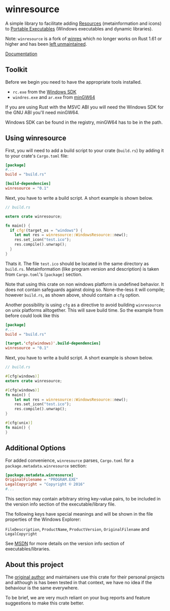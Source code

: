 # winresource

A simple library to facilitate adding [Resources](https://en.wikipedia.org/wiki/Resource_(Windows)) (metainformation and icons) to [Portable Executables](https://en.wikipedia.org/wiki/Portable_Executable) (Windows executables and dynamic libraries).

Note: `winresource` is a fork of [winres](https://github.com/mxre/winres) which no longer works on Rust 1.61 or higher and has been [left unmaintained](https://github.com/mxre/winres/issues/40).

[Documentation](https://docs.rs/winresource/*/winresource/)

## Toolkit

Before we begin you need to have the appropriate tools installed.
 - `rc.exe` from the [Windows SDK]
 - `windres.exe` and `ar.exe` from [minGW64]
 
[Windows SDK]: https://developer.microsoft.com/en-us/windows/downloads/windows-10-sdk
[minGW64]: http://mingw-w64.org

If you are using Rust with the MSVC ABI you will need the Windows SDK for the GNU ABI you'll need minGW64.

Windows SDK can be found in the registry, minGW64 has to be in the path.

## Using winresource

First, you will need to add a build script to your crate (`build.rs`) by adding it to your crate's `Cargo.toml` file:

```toml
[package]
#...
build = "build.rs"

[build-dependencies]
winresource = "0.1"
```

Next, you have to write a build script. A short example is shown below.

```rust
// build.rs

extern crate winresource;

fn main() {
  if cfg!(target_os = "windows") {
    let mut res = winresource::WindowsResource::new();
    res.set_icon("test.ico");
    res.compile().unwrap();
  }
}
```

Thats it. The file `test.ico` should be located in the same directory as `build.rs`. Metainformation (like program version and description) is taken from `Cargo.toml`'s `[package]` section.

Note that using this crate on non windows platform is undefined behavior. It does not contain safeguards against doing so. None-the-less it will compile; however `build.rs`, as shown above, should contain a `cfg` option.

Another possibility is using `cfg` as a directive to avoid building `winresource` on unix platforms alltogether. This will save build time. So the example from before could look like this

```toml
[package]
#...
build = "build.rs"

[target.'cfg(windows)'.build-dependencies]
winresource = "0.1"
```

Next, you have to write a build script. A short example is shown below.

```rust
// build.rs

#[cfg(windows)]
extern crate winresource;

#[cfg(windows)]
fn main() {
    let mut res = winresource::WindowsResource::new();
    res.set_icon("test.ico");
    res.compile().unwrap();
}

#[cfg(unix)]
fn main() {
}
```

## Additional Options

For added convenience, `winresource` parses, `Cargo.toml` for a `package.metadata.winresource` section:

```toml
[package.metadata.winresource]
OriginalFilename = "PROGRAM.EXE"
LegalCopyright = "Copyright © 2016"
#...
```

This section may contain arbitrary string key-value pairs, to be included in the version info section of the executable/library file.

The following keys have special meanings and will be shown in the file properties of the Windows Explorer:

`FileDescription`, `ProductName`, `ProductVersion`, `OriginalFilename` and `LegalCopyright`

See [MSDN] for more details on the version info section of executables/libraries.

[MSDN]: https://msdn.microsoft.com/en-us/library/windows/desktop/aa381058.aspx

## About this project

The [original author](https://github.com/mxre) and maintainers use this crate for their personal projects and although is has been tested in that context, we have no idea if the behaviour is the same everywhere.

To be brief, we are very much reliant on your bug reports and feature suggestions to make this crate better.
